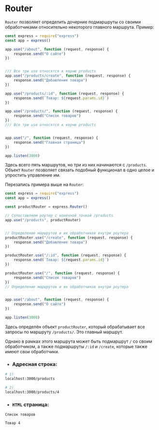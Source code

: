 # Router

`Router` позволяет определить дочерние подмаршруты со своими обработчиками относительно некоторого главного маршрута. Пример: 

```javascript
const express = require("express")
const app = express()

app.use("/about", function (request, response) {
    response.send("О сайте")
})


/// Все три use относятся к корню products
app.use("/products/create", function (request, response) {
    response.send("Добавление товара")
})

app.use("/products/:id", function (request, response) {
    response.send(`Товар: ${request.params.id}`)
})

app.use("/products/", function (request, response) {
    response.send("Список товаров")
})
/// Все три use относятся к корню products


app.use("/", function (request, response) {
    response.send("Главная страница")
})

app.listen(3000)
```

Здесь всего пять маршрутов, но три из них начинаются с `/products`. Объект `Router` позволяет связать подобный функционал в одно целое и упростить управление им.

Перезапись примера выше на `Router`:

```javascript
const express = require("express")
const app = express()

const productRouter = express.Router()

// Сопоставляем роутер с конечной точкой /products
app.use("/products", productRouter)


// Определение маршрутов и их обработчиков внутри роутера
productRouter.use("/create", function (request, response) {
    response.send("Добавление товара")
})

productRouter.use("/:id", function (request, response) {
    response.send(`Товар: ${request.params.id}`)
})

productRouter.use("/", function (request, response) {
    response.send("Список товаров")
})
// Определение маршрутов и их обработчиков внутри роутера


app.use("/about", function (request, response) {
    response.send("О сайте")
})

app.listen(3000)
```

Здесь определён объект `productRouter`, который обрабатывает все запросы по маршруту `/products/`. Это главный маршрут. 

Однако в рамках этого маршрута может быть подмаршрут `/` со своим обработчиком, а также подмаршруты `/:id` и `/create`, которые также имеют свои обработчики.

* ### Адресная строка:

```bash
# 1)
localhost:3000/products

# 2) 
localhost:3000/products/4
```

* ### `HTML` страница: 

```
Список товаров

Товар 4
```
